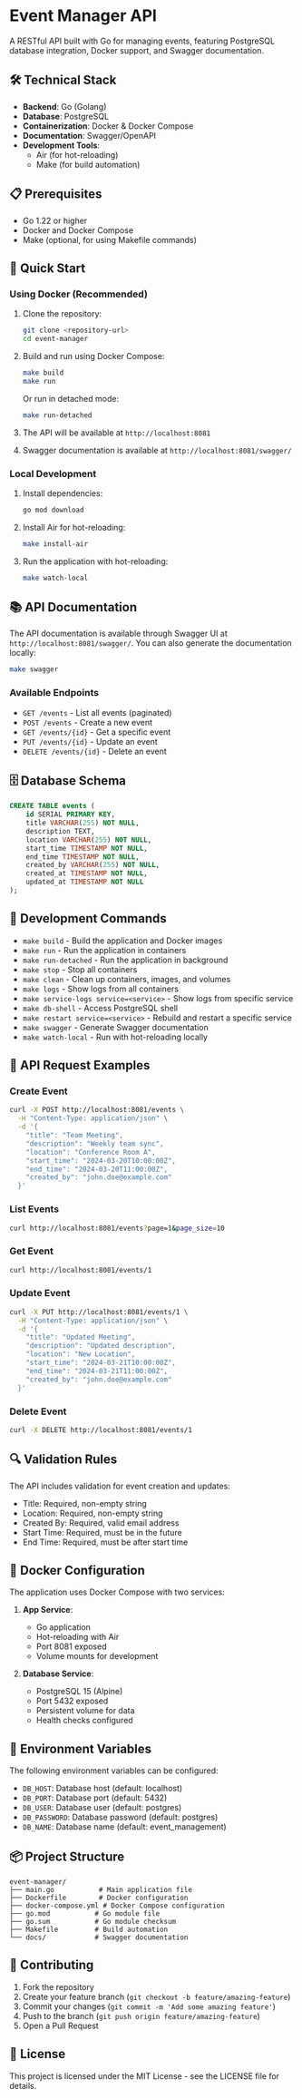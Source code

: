 # Event Manager API

A RESTful API built with Go for managing events, featuring PostgreSQL database integration, Docker support, and Swagger documentation.

## 🛠 Technical Stack

- **Backend**: Go (Golang)
- **Database**: PostgreSQL
- **Containerization**: Docker & Docker Compose
- **Documentation**: Swagger/OpenAPI
- **Development Tools**:
  - Air (for hot-reloading)
  - Make (for build automation)

## 📋 Prerequisites

- Go 1.22 or higher
- Docker and Docker Compose
- Make (optional, for using Makefile commands)

## 🚀 Quick Start

### Using Docker (Recommended)

1. Clone the repository:
   ```bash
   git clone <repository-url>
   cd event-manager
   ```

2. Build and run using Docker Compose:
   ```bash
   make build
   make run
   ```

   Or run in detached mode:
   ```bash
   make run-detached
   ```

3. The API will be available at `http://localhost:8081`
4. Swagger documentation is available at `http://localhost:8081/swagger/`

### Local Development

1. Install dependencies:
   ```bash
   go mod download
   ```

2. Install Air for hot-reloading:
   ```bash
   make install-air
   ```

3. Run the application with hot-reloading:
   ```bash
   make watch-local
   ```

## 📚 API Documentation

The API documentation is available through Swagger UI at `http://localhost:8081/swagger/`. You can also generate the documentation locally:

```bash
make swagger
```

### Available Endpoints

- `GET /events` - List all events (paginated)
- `POST /events` - Create a new event
- `GET /events/{id}` - Get a specific event
- `PUT /events/{id}` - Update an event
- `DELETE /events/{id}` - Delete an event

## 🗄 Database Schema

```sql
CREATE TABLE events (
    id SERIAL PRIMARY KEY,
    title VARCHAR(255) NOT NULL,
    description TEXT,
    location VARCHAR(255) NOT NULL,
    start_time TIMESTAMP NOT NULL,
    end_time TIMESTAMP NOT NULL,
    created_by VARCHAR(255) NOT NULL,
    created_at TIMESTAMP NOT NULL,
    updated_at TIMESTAMP NOT NULL
);
```

## 🔧 Development Commands

- `make build` - Build the application and Docker images
- `make run` - Run the application in containers
- `make run-detached` - Run the application in background
- `make stop` - Stop all containers
- `make clean` - Clean up containers, images, and volumes
- `make logs` - Show logs from all containers
- `make service-logs service=<service>` - Show logs from specific service
- `make db-shell` - Access PostgreSQL shell
- `make restart service=<service>` - Rebuild and restart a specific service
- `make swagger` - Generate Swagger documentation
- `make watch-local` - Run with hot-reloading locally

## 📝 API Request Examples

### Create Event
```bash
curl -X POST http://localhost:8081/events \
  -H "Content-Type: application/json" \
  -d '{
    "title": "Team Meeting",
    "description": "Weekly team sync",
    "location": "Conference Room A",
    "start_time": "2024-03-20T10:00:00Z",
    "end_time": "2024-03-20T11:00:00Z",
    "created_by": "john.doe@example.com"
  }'
```

### List Events
```bash
curl http://localhost:8081/events?page=1&page_size=10
```

### Get Event
```bash
curl http://localhost:8081/events/1
```

### Update Event
```bash
curl -X PUT http://localhost:8081/events/1 \
  -H "Content-Type: application/json" \
  -d '{
    "title": "Updated Meeting",
    "description": "Updated description",
    "location": "New Location",
    "start_time": "2024-03-21T10:00:00Z",
    "end_time": "2024-03-21T11:00:00Z",
    "created_by": "john.doe@example.com"
  }'
```

### Delete Event
```bash
curl -X DELETE http://localhost:8081/events/1
```

## 🔍 Validation Rules

The API includes validation for event creation and updates:

- Title: Required, non-empty string
- Location: Required, non-empty string
- Created By: Required, valid email address
- Start Time: Required, must be in the future
- End Time: Required, must be after start time

## 🐳 Docker Configuration

The application uses Docker Compose with two services:

1. **App Service**:
   - Go application
   - Hot-reloading with Air
   - Port 8081 exposed
   - Volume mounts for development

2. **Database Service**:
   - PostgreSQL 15 (Alpine)
   - Port 5432 exposed
   - Persistent volume for data
   - Health checks configured

## 🔐 Environment Variables

The following environment variables can be configured:

- `DB_HOST`: Database host (default: localhost)
- `DB_PORT`: Database port (default: 5432)
- `DB_USER`: Database user (default: postgres)
- `DB_PASSWORD`: Database password (default: postgres)
- `DB_NAME`: Database name (default: event_management)

## 📦 Project Structure

```
event-manager/
├── main.go           # Main application file
├── Dockerfile        # Docker configuration
├── docker-compose.yml # Docker Compose configuration
├── go.mod           # Go module file
├── go.sum           # Go module checksum
├── Makefile         # Build automation
└── docs/            # Swagger documentation
```

## 🤝 Contributing

1. Fork the repository
2. Create your feature branch (`git checkout -b feature/amazing-feature`)
3. Commit your changes (`git commit -m 'Add some amazing feature'`)
4. Push to the branch (`git push origin feature/amazing-feature`)
5. Open a Pull Request

## 📄 License

This project is licensed under the MIT License - see the LICENSE file for details.